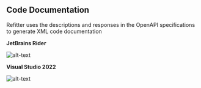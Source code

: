 ## Code Documentation

Refitter uses the descriptions and responses in the OpenAPI specifications to generate XML code documentation

**JetBrains Rider**

![alt-text](/images/rider-code-docs.png)

**Visual Studio 2022**

![alt-text](/images/vs-code-docs.png)